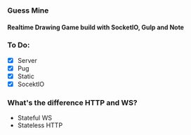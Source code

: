 ### Guess Mine

#### Realtime Drawing Game build with SocketIO, Gulp and Note

### To Do:

- [x] Server
- [x] Pug
- [x] Static
- [x] SocektIO

### What's the difference HTTP and WS?

- Stateful WS
- Stateless HTTP
